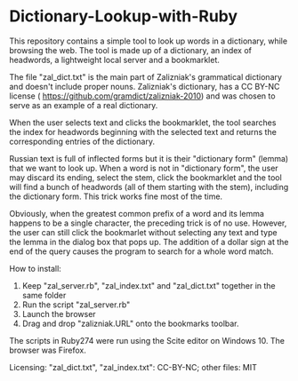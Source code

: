 # Dictionary-Lookup-with-Ruby
This repository contains  a simple tool  to  look up words in a dictionary,  while browsing the web. The  tool is made up of  a dictionary,   an index of headwords, a  lightweight local server and a bookmarklet.

The file "zal_dict.txt" is  the main part of Zalizniak's grammatical dictionary and doesn't include proper nouns. Zalizniak's dictionary, has a CC BY-NC  license ( <https://github.com/gramdict/zalizniak-2010>) and  was chosen to serve as an example of a real dictionary. 

When the user selects text  and clicks the bookmarklet,  the tool searches the index for headwords beginning with the selected text and returns the corresponding entries of the dictionary.

Russian text is full of inflected forms but it is their "dictionary form" (lemma) that we want to look up. When a word  is not in "dictionary form", the user may discard its ending, select the stem,  click the bookmarklet and  the tool will find a bunch of headwords (all of them starting with the stem), including the dictionary form. This trick works fine  most of the time. 

Obviously, when the greatest common prefix of a word  and its lemma happens to be a single character, the preceding trick is of no use. However,  the user can still  click  the bookmarlet without selecting any text and type the lemma in the dialog box that pops up. The addition of a dollar sign at the end of the query causes the program to search for a whole word match.

How to install:
1) Keep "zal_server.rb", "zal_index.txt" and "zal_dict.txt" together in the same folder
2) Run the script "zal_server.rb"
3) Launch the browser
4) Drag and drop "zalizniak.URL" onto  the bookmarks toolbar.

The scripts in Ruby274 were  run using the Scite editor on Windows 10.
The browser was Firefox.

Licensing: "zal_dict.txt", "zal_index.txt": CC-BY-NC; other files: MIT
